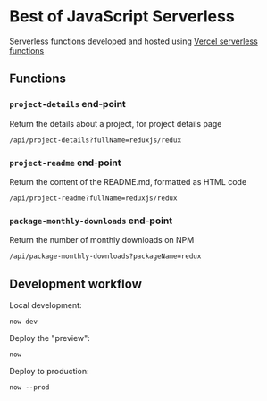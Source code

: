# Best of JavaScript Serverless

Serverless functions developed and hosted using [Vercel serverless functions](https://vercel.com/docs/v2/serverless-functions/introduction.amp)

## Functions

### `project-details` end-point

Return the details about a project, for project details page

`/api/project-details?fullName=reduxjs/redux`

### `project-readme` end-point

Return the content of the README.md, formatted as HTML code

`/api/project-readme?fullName=reduxjs/redux`

### `package-monthly-downloads` end-point

Return the number of monthly downloads on NPM

`/api/package-monthly-downloads?packageName=redux`

## Development workflow

Local development:

```shell
now dev
```

Deploy the "preview":

```shell
now
```

Deploy to production:

```shell
now --prod
```

